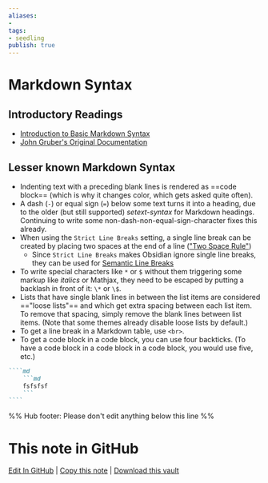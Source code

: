 ```yaml
---
aliases: 
- 
tags:
- seedling
publish: true
---
```


# Markdown Syntax

## Introductory Readings
- [Introduction to Basic Markdown Syntax](https://www.markdownguide.org/basic-syntax/)
- [John Gruber's Original Documentation](https://daringfireball.net/projects/markdown/)

## Lesser known Markdown Syntax
- Indenting text with a preceding blank lines is rendered as ==code block== (which is why it changes color, which gets asked quite often).
- A dash (`-`) or equal sign (`=`) below some text turns it into a heading, due to the older (but still supported) *setext-syntax* for Markdown headings. Continuing to write some non-dash-non-equal-sign-character fixes this already.
- When using the `Strict Line Breaks` setting, a single line break can be created by placing two spaces at the end of a line (["Two Space Rule"](https://daringfireball.net/projects/markdown/syntax#p)) 
	- Since `Strict Line Breaks` makes Obsidian ignore single line breaks, they can be used for  [Semantic Line Breaks](https://sembr.org/)
- To write special characters like `*` or `$` without them triggering some markup like *italics* or Mathjax, they need to be escaped by putting a backlash in front of it: `\*` or `\$`.
- Lists that have single blank lines in between the list items are considered =="loose lists"== and which get extra spacing between each list item. To remove that spacing, simply remove the blank lines between list items. (Note that some themes already disable loose lists by default.)
- To get a line break in a Markdown table, use `<br>`.
- To get a code block in a code block, you can use four backticks. (To have a code block in a code block in a code block, you would use five, etc.)
	
`````md
````md
	```md
	fsfsfsf
	```
````
`````

%% Hub footer: Please don't edit anything below this line %%

# This note in GitHub

<span class="git-footer">[Edit In GitHub](https://github.dev/obsidian-community/obsidian-hub/blob/main/04%20-%20Guides%2C%20Workflows%2C%20%26%20Courses/Guides/Markdown%20Syntax.md "git-hub-edit-note") | [Copy this note](https://raw.githubusercontent.com/obsidian-community/obsidian-hub/main/04%20-%20Guides%2C%20Workflows%2C%20%26%20Courses/Guides/Markdown%20Syntax.md "git-hub-copy-note") | [Download this vault](https://github.com/obsidian-community/obsidian-hub/archive/refs/heads/main.zip "git-hub-download-vault") </span>
